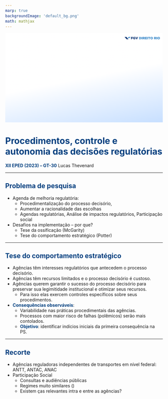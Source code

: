 ```yaml
---
marp: true
backgroundImage: 'default_bg.png'
math: mathjax
---
```

<style>
section {
  background-image: url(default_bg.png);
}
h1, h2, h3, strong {
  color: #003E7E;
}
h3, h4, h5 {
  text-align: center;
}
h4, h5 {
  font-weight: normal;
}
h1 {
  font-size: 200%;
}
h2, h3 {
  font-size: 150%;
}
h4 {
  font-size: 100%;
}
h5 {
  font-size: 75%;
}
header, a {
  color: #058ED0;
}
header {
  font-size: 85%;
}
footer {
  color: black;
  font-size: 60%;
}
blockquote {
  background: #f9f9f9;
  font-style: italic;
  font-family: Verdana;
  font-size: 80%;
  line-height: 170%;
  border-left: 10px solid #ccc;
  margin: 1.5em 20px;
  padding: 1.2em 30px;
  quotes: "\201C""\201D""\2018""\2019";
}
blockquote p {
  display: inline;
}
section::after {
  content: attr(data-marpit-pagination) ' / ' attr(data-marpit-pagination-total);
  color: #003E7E;
  font-size: 60%;
}
table {
  margin-left: auto;
  margin-right: auto;
}
th {
  background-color: #003E7E;
  color: white
}
.columns {
  display: grid;
  grid-template-columns: repeat(2, minmax(0, 1fr));
  gap: 1rem;
}
.columns3 {
  display: grid;
  grid-template-columns: repeat(3, minmax(0, 1fr));
  gap: 1rem;
}
span.under {
  text-decoration: underline;
}
td.game, tr.game {
  background-color: white;
  text-align: center;
}
tr.game.action.player1, td.game.action.player1 {
  background-color: #f8f8f8;
  color: #058ED0;
  font-weight: bold;
}
tr.game.action.player2, td.game.action.player2 {
  background-color: #f8f8f8;
  color: #003E7E;
  font-weight: bold;
}
span.payoff.player1 {
  color: #058ED0;
  font-weight: bold;
}
span.payoff.player2 {
  color: #003E7E;
  font-weight: bold;
}
span.fade {
  color: lightgray!important;
}
td.eliminated {
  color: lightgray!important;
  text-decoration: line-through!important;
}
td.eliminated > span {
  color: lightgray!important;
  text-decoration: line-through!important;
}
td.player1 {
  height: 80px;
  width: 80px;
}
</style>

![bg](section_bg.png)

# Procedimentos, controle e autonomia das decisões regulatórias
**XII EPED (2023) – GT-30**
Lucas Thevenard

---
<!-- 
paginate: true 
header: Procedimentos, controle e autonomia das decisões regulatórias
footer: lucas.gomes@fgv.br | EPED, 24/08/2023
-->

## Problema de pesquisa
* Agenda de melhoria regulatória:
  - Procedimentalização do processo decisório,
  - Aumentar a racionalidade das escolhas
  - Agendas regulatórias, Análise de impactos regulatórios, Participação social
* Desafios na implementação – por que?
  * Tese da ossificação (McGarity)
  * Tese do comportamento estratégico (Potter)

---

## Tese do comportamento estratégico 
* Agências têm interesses regulatórios que antecedem o processo decisório.
* Agências têm recursos limitados e o processo decisório é custoso.
* Agências querem garantir o sucesso do processo decisório para preservar sua legimitidade institucional e otimizar seus recursos.
  - Para isso elas exercem controles específicos sobre seus procedimentos.
* **Consequências observáveis**:
  - Variabilidade nas práticas procedimentais das agências.
  - Processos com maior risco de falhas (polêmicos) serão mais contolados.
  * **Objetivo**: identificar indícios iniciais da primeira consequência na PS.

---

## Recorte
* Agências reguladoras independentes de transportes em nível federal: ANTT, ANTAC, ANAC
* Participação Social
  - Consultas e audiências públicas
  - Regimes muito similares ()
  - Existem ças relevantes intra e entre as agências?
